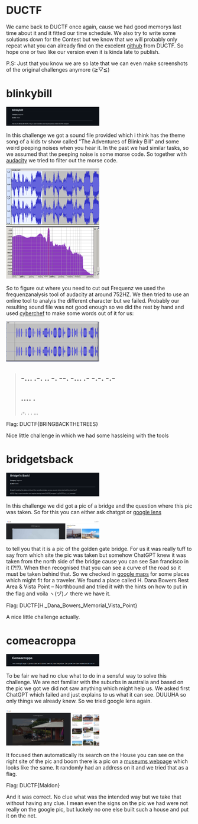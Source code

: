 # <a name="DUCTF"></a>DUCTF

We came back to DUCTF once again, cause we had good memorys last time about it and it fitted our time schedule. We also try to write some solutions down for the Contest but we know that we will probably only repeat what you can already find on the excelent [github](https://github.com/DownUnderCTF/Challenges_2023_Public) from DUCTF. So hope one or two like our version even it is kinda late to publish. 

P.S: Just that you know we are so late that we can even make screenshots of the original challenges anymore (≧▽≦)

# <a name="blinkybill"></a>blinkybill

 <img src="https://raw.githubusercontent.com/bsempir0x65/CTF_Writeups/main/DownUnderCTF_2023/img/blinkybill_1.png" alt="Blinky Bill" width="50%" height="50%">

In this challenge we got a sound file provided which i think has the theme song of a kids tv show called "The Adventures of Blinky Bill" and some weird peeping noises when you hear it. In the past we had similar tasks, so we assumed that the peeping noise is some morse code. So together with [audacity](https://www.audacityteam.org/) we tried to filter out the morse code.

 <img src="https://raw.githubusercontent.com/bsempir0x65/CTF_Writeups/main/DownUnderCTF_2023/img/blinkybill_2.png" alt="Blinky Bill" width="50%" height="50%">

 <img src="https://raw.githubusercontent.com/bsempir0x65/CTF_Writeups/main/DownUnderCTF_2023/img/blinkybill_3.png" alt="Blinky Bill" width="50%" height="50%">

 So to figure out where you need to cut out Frequenz we used the frequenzanalysis tool of audacity at around 752HZ. We then tried to use an online tool to analyis the different character but we failed. Probably our resulting sound file was not good enough so we did the rest by hand and used [cyberchef](https://gchq.github.io/CyberChef/#recipe=From_Morse_Code('Space','Line%20feed')&input=LS4uLgouLS4KLi4KLS4KLS0uCi0uLi4KLi0KLS4tLgotLi0KLQouLi4uCi4KLQouLS4KLgouCi4uLg) to make some words out of it for us:

 <img src="https://raw.githubusercontent.com/bsempir0x65/CTF_Writeups/main/DownUnderCTF_2023/img/blinkybill_4.png" alt="Blinky Bill" width="50%" height="50%">

> -...
> .-.
> ..
> -.
> --.
> -...
> .-
> -.-.
> -.-
> -
> ....
> .
> -
> .-.
> .
> .
> ...

Flag: DUCTF{BRINGBACKTHETREES} 

Nice little challenge in which we had some hassleing with the tools

# <a name="bridgetsback"></a>bridgetsback

 <img src="https://raw.githubusercontent.com/bsempir0x65/CTF_Writeups/main/DownUnderCTF_2023/img/bridgetsback_1.png" alt="bridgets back" width="50%" height="50%">

In this challenge we did got a pic of a bridge and the question where this pic was taken. So for this you can either ask chatgpt or [google lens](https://www.google.com/imghp?hl=en)

 <img src="https://raw.githubusercontent.com/bsempir0x65/CTF_Writeups/main/DownUnderCTF_2023/img/bridgetsback_2.png" alt="bridgets back" width="50%" height="50%">

to tell you that it is a pic of the golden gate bridge. For us it was really tuff to say from which site the pic was taken but somehow ChatGPT knew it was taken from the north side of the bridge cause you can see San francisco in it (?!?). When then recognised that you can see a curve of the road so it must be taken behind that. So we checked in [google maps](https://www.google.com/maps/place/Golden+Gate+Bridge/@37.8323174,-122.4806974,16z/data=!4m6!3m5!1s0x808586deffffffc3:0xcded139783705509!8m2!3d37.8199286!4d-122.4782551!16zL20vMDM1cDM?entry=ttu) for some places which might fit for a traveler. We found a place called H. Dana Bowers Rest Area & Vista Point – Northbound and tried it with the hints on how to put in the flag and voila ヽ(ヅ)ノ there we have it.

Flag: DUCTF{H._Dana_Bowers_Memorial_Vista_Point}

A nice little challenge actually.

# <a name="comeacroppa"></a>comeacroppa

 <img src="https://raw.githubusercontent.com/bsempir0x65/CTF_Writeups/main/DownUnderCTF_2023/img/comeacroppa_1.png" alt="bridgets back" width="50%" height="50%">

To be fair we had no clue what to do in a sensful way to solve this challenge. We are not familiar with the suburbs in australia and based on the pic we got we did not saw anything which might help us. We asked first ChatGPT which failed and just explains to us what it can see. DUUUHA so only things we already knew. So we tried google lens again.

 <img src="https://raw.githubusercontent.com/bsempir0x65/CTF_Writeups/main/DownUnderCTF_2023/img/comeacroppa_2.png" alt="bridgets back" width="50%" height="50%">

It focused then automatically its search on the House you can see on the right site of the pic and boom there is a pic on a [museums webpage](https://tours.maldonmuseum.com.au/index.php/mobile/walks/9#site.47) which looks like the same. It randomly had an address on it and we tried that as a flag.

Flag: DUCTF{Maldon} 

And it was correct. No clue what was the intended way but we take that without having any clue. I mean even the signs on the pic we had were not really on the google pic, but luckely no one else built such a house and put it on the net.